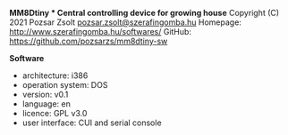 **MM8Dtiny * Central controlling device for growing house**
Copyright (C) 2021 Pozsar Zsolt <pozsar.zsolt@szerafingomba.hu>
Homepage: <http://www.szerafingomba.hu/softwares/>
GitHub: <https://github.com/pozsarzs/mm8dtiny-sw>

**Software**

 - architecture:       i386
 - operation system:   DOS
 - version:            v0.1
 - language:           en
 - licence:            GPL v3.0
 - user interface:     CUI and serial console
